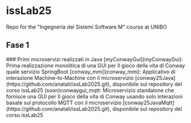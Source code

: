 # issLab25
Repo for the "Ingegneria dei Sistemi Software M" course at UNIBO

<h2>Fase 1</h2>
### Primi microservizi realizzati in Java
[myConwayGui](myConwayGui): Prima realizzazione monolitica di una GUI per Il gioco della vita di Conway quale servizio SpringBoot
[conway_mmi](conway_mmi): Applicativo di interazione Machine-to-Machine con il microservizio [conway25Java](https://github.com/anatali/issLab2025.git), disponibile sul repository del corso issLab25
(soon)conwaygui_mqtt: Microservizio standalone che fornisce una GUI per Il gioco della vita di Conway usando solo interazioni basate sul protocollo MQTT con il microservizio [conway25JavaMqtt](https://github.com/anatali/issLab2025.git), disponibile sul repository del corso issLab25